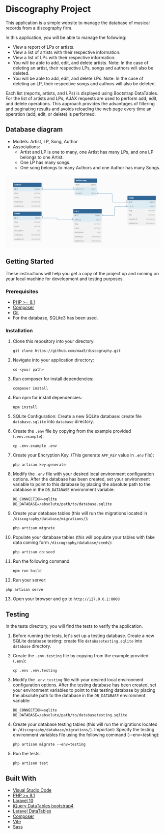 
# Discography Project

This application is a simple website to manage the database of musical records from a discography firm.

In this application, you will be able to manage the following:

- View a report of LPs or artists.
- View a list of artists with their respective information.
- View a list of LPs with their respective information.
- You will be able to add, edit, and delete artists. Note: In the case of deleting an artist, their respective LPs, songs and authors will also be deleted.
- You will be able to add, edit, and delete LPs. Note: In the case of deleting an LP, their respective songs and authors will also be deleted.

Each list (reports, artists, and LPs) is displayed using Bootstrap DataTables.
For the list of artists and LPs, AJAX requests are used to perform add, edit, and delete operations. This approach provides the advantages of filtering and paginating results and avoids reloading the web page every time an operation (add, edit, or delete) is performed.

## Database diagram

- Models: Artist, LP, Song, Author
- Associations:
  * Artist and LP is one to many, one Artist has many LPs, and one LP belongs to one Artist.
  * One LP has many songs.
  * One song belongs to many Authors and one Author has many Songs.

![Database diagram](diagram-db-discography.png)

## Getting Started

These instructions will help you get a copy of the project up and running on your local machine for development and testing purposes.

### Prerequisites

- [PHP >= 8.1](http://php.net/)
- [Composer](https://getcomposer.org/)
- [Git](https://git-scm.com/)
- For the database, SQLite3 has been used.


### Installation

1. Clone this repository into your directory:

    ````
    git clone https://github.com/maa5/discography.git
    ````

2. Navigate into your application directory:
   
    ````    
    cd <your path>
    ````

3. Run composer for install dependencies:

    ````
    composer install
    ````

4. Run npm for install dependencies:

    ````
    npm install
    ````

5. SQLite Configuration: Create a new SQLite database: create file `database.sqlite` into `database` directory.

6. Create the `.env` file by copying from the example provided (`.env.example`):

    ```
    cp .env.example .env
    ```

7. Create your Encryption Key. (This generate `APP_KEY` value in `.env` file):

    ```
    php artisan key:generate
    ```

8. Modify the `.env` file with your desired local environment configuration options. After the database has been created, set your environment variable to point to this database by placing the absolute path to the database in the `DB_DATABASE` environment variable:

    ```
    DB_CONNECTION=sqlite
    DB_DATABASE=/absolute/path/to/database.sqlite
    ```

9. Create your database tables (this will run the migrations located in `/discography/database/migrations/`):

    ```
    php artisan migrate
    ```

10. Populate your database tables (this will populate your tables with fake data coming form `/discography/database/seeds`):

    ````
    php artisan db:seed
    ````

11. Run the following command:

    ```
    npm run build
    ```

12. Run your server:

   ````
   php artisan serve
   ````

13. Open your browser and go to `http://127.0.0.1:8000`

## Testing

In the tests directory, you will find the tests to verify the application.

1. Before running the tests, let's set up a testing database. Create a new SQLite database testing: create file `databasetesting.sqlite` into `database` directory.

2. Create the `.env.testing` file by copying from the example provided (`.env`):

    ```
    cp .env .env.testing
    ```

3. Modify the `.env.testing` file with your desired local environment configuration options. After the testing database has been created, set your environment variables to point to this testing database by placing the absolute path to the database in the `DB_DATABASE` environment variable:

    ```
    DB_CONNECTION=sqlite
    DB_DATABASE=/absolute/path/to/databasetesting.sqlite
    ```

4. Create your database testing tables (this will run the migrations located in `/discography/database/migrations/`). Important: Specify the testing environment variables file using the following command (--env=testing):

    ```
    php artisan migrate --env=testing
    ```

5. Run the tests:

    ```
    php artisan test
    ```

## Built With

- [Visual Studio Code](https://code.visualstudio.com/)
- [PHP >= 8.1](http://php.net/)
- [Laravel 10](https://laravel.com/)
- [jQuery DataTables bootstrap4](https://datatables.net/examples/styling/bootstrap4)
- [Laravel DataTables](https://yajrabox.com/docs/laravel-datatables/10.0)
- [Composer](https://getcomposer.org/)
- [Vite](https://es.vitejs.dev/)
- [Sass](https://sass-lang.com/)
